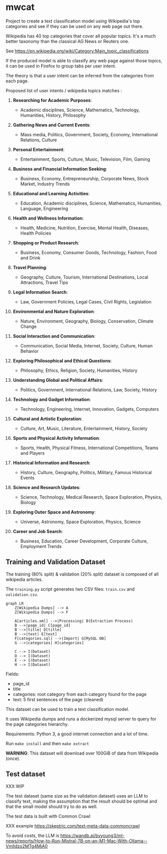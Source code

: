 # mwcat

Project to create a text classification model using Wikipedia's top categories and
see if they can be used on any web page out there.

Wikipedia has 40 top categories that cover all popular topics.
It's a much better taxonomy than the classical AG News or Reuters one.

See https://en.wikipedia.org/wiki/Category:Main_topic_classifications

If the produced model is able to classify any web page against those topics,
it can be used in Firefox to group tabs per user intent.

The theory is that a user intent can be inferred from the categories from each page.

Proposed list of user intents / wikipedia topics matches :

1. **Researching for Academic Purposes**:

   - Academic disciplines, Science, Mathematics, Technology, Humanities, History, Philosophy

2. **Gathering News and Current Events**:

   - Mass media, Politics, Government, Society, Economy, International Relations, Culture

3. **Personal Entertainment**:

   - Entertainment, Sports, Culture, Music, Television, Film, Gaming

4. **Business and Financial Information Seeking**:

   - Business, Economy, Entrepreneurship, Corporate News, Stock Market, Industry Trends

5. **Educational and Learning Activities**:

   - Education, Academic disciplines, Science, Mathematics, Humanities, Language, Engineering

6. **Health and Wellness Information**:

   - Health, Medicine, Nutrition, Exercise, Mental Health, Diseases, Health Policies

7. **Shopping or Product Research**:

   - Business, Economy, Consumer Goods, Technology, Fashion, Food and Drink

8. **Travel Planning**:

   - Geography, Culture, Tourism, International Destinations, Local Attractions, Travel Tips

9. **Legal Information Search**:

   - Law, Government Policies, Legal Cases, Civil Rights, Legislation

10. **Environmental and Nature Exploration**:

    - Nature, Environment, Geography, Biology, Conservation, Climate Change

11. **Social Interaction and Communication**:

    - Communication, Social Media, Internet, Society, Culture, Human Behavior

12. **Exploring Philosophical and Ethical Questions**:

    - Philosophy, Ethics, Religion, Society, Humanities, History

13. **Understanding Global and Political Affairs**:

    - Politics, Government, International Relations, Law, Society, History

14. **Technology and Gadget Information**:

    - Technology, Engineering, Internet, Innovation, Gadgets, Computers

15. **Cultural and Artistic Exploration**:

    - Culture, Art, Music, Literature, Entertainment, History, Society

16. **Sports and Physical Activity Information**:

    - Sports, Health, Physical Fitness, International Competitions, Teams and Players

17. **Historical Information and Research**:

    - History, Culture, Geography, Politics, Military, Famous Historical Events

18. **Science and Research Updates**:

    - Science, Technology, Medical Research, Space Exploration, Physics, Biology

19. **Exploring Outer Space and Astronomy**:

    - Universe, Astronomy, Space Exploration, Physics, Science

20. **Career and Job Search**:
    - Business, Education, Career Development, Corporate Culture, Employment Trends

## Training and Validation Dataset

The training (80% split) & validation (20% split) dataset is composed of all wikipedia articles.

The `training.py` script generates two CSV files: `train.csv` and `validation.csv`.

```mermaid
graph LR
    Z[Wikipedia Dumps] --> A
    Z[Wikipedia Dumps] --> F

    A[articles.xml] -->|Processing| B(Extraction Process)
    B -->|page_id| C[page_id]
    B -->|title| D[title]
    B -->|text| E[text]
    F[categories.sql] -->|Import| G[MySQL DB]
    G -->|categories| H[categories]

    C --> I(Dataset)
    D --> I(Dataset)
    E --> I(Dataset)
    H --> I(Dataset)
```

Fields:

- page_id
- title
- categories: root category from each category found for the page
- text: 5 first sentences of the page (cleaned)

This dataset can be used to train a text classification model.

It uses Wikipedia dumps and runs a dockerized mysql server to query for the page categories hierarchy.

Requirements: Python 3, a good internet connection and a lot of time.

Run `make install` and then `make extract`

**WARNING**: This dataset will download over 100GiB of data from Wikipedia (once).

## Test dataset

XXX WIP

The test dataset (same size as the validation dataset) uses an LLM to classify text, making
the assumption that the result should be optimal and that the small model should try to do as well.

The test data is built with Common Crawl

XXX example https://skeptric.com/text-meta-data-commoncrawl

To avoid costs, the LLM is https://wandb.ai/byyoung3/ml-news/reports/How-to-Run-Mistral-7B-on-an-M1-Mac-With-Ollama--Vmlldzo2MTg4MjA0
